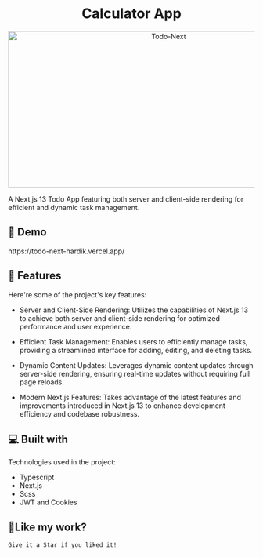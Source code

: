 <h1 align="center" id="title">Calculator App</h1>

<p align="center"><img src="https://socialify.git.ci/Hardik12c/Todo-Next/image?language=1&owner=1&name=1&stargazers=1&theme=Light" alt="Todo-Next" width="640" height="320" /></p>

<p id="description">
A Next.js 13 Todo App featuring both server and client-side rendering for efficient and dynamic task management.</p>

<h2>🚀 Demo</h2>
https://todo-next-hardik.vercel.app/

<h2>🧐 Features</h2>

Here're some of the project's key features:

- Server and Client-Side Rendering: Utilizes the capabilities of Next.js 13 to achieve both server and client-side rendering for optimized performance and user experience.

- Efficient Task Management: Enables users to efficiently manage tasks, providing a streamlined interface for adding, editing, and deleting tasks.

- Dynamic Content Updates: Leverages dynamic content updates through server-side rendering, ensuring real-time updates without requiring full page reloads.

- Modern Next.js Features: Takes advantage of the latest features and improvements introduced in Next.js 13 to enhance development efficiency and codebase robustness.

<h2>💻 Built with</h2>

Technologies used in the project:

- Typescript
- Next.js
- Scss
- JWT and Cookies


<h2>💖Like my work?</h2>

    Give it a Star if you liked it!
